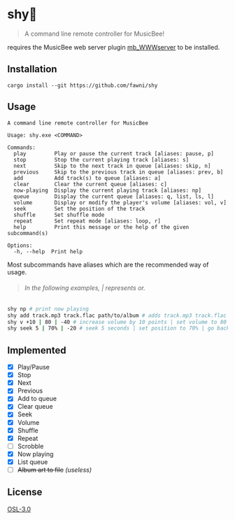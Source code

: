# shy🍂

> A command line remote controller for MusicBee!

requires the MusicBee web server plugin [mb_WWWserver](https://github.com/fawni/mb_WWWserver) to be installed.

## Installation

```
cargo install --git https://github.com/fawni/shy
```

## Usage

```
A command line remote controller for MusicBee

Usage: shy.exe <COMMAND>

Commands:
  play         Play or pause the current track [aliases: pause, p]
  stop         Stop the current playing track [aliases: s]
  next         Skip to the next track in queue [aliases: skip, n]
  previous     Skip to the previous track in queue [aliases: prev, b]
  add          Add track(s) to queue [aliases: a]
  clear        Clear the current queue [aliases: c]
  now-playing  Display the current playing track [aliases: np]
  queue        Display the current queue [aliases: q, list, ls, l]
  volume       Display or modify the player's volume [aliases: vol, v]
  seek         Set the position of the track
  shuffle      Set shuffle mode
  repeat       Set repeat mode [aliases: loop, r]
  help         Print this message or the help of the given subcommand(s)

Options:
  -h, --help  Print help
```

Most subcommands have aliases which are the recommended way of usage.

> ###### In the following examples, | represents or.

```sh
shy np # print now playing
shy add track.mp3 track.flac path/to/album # adds track.mp3 track.flac and valid audio files in album directory to queue
shy v +10 | 80 | -40 # increase volume by 10 points | set volume to 80 | decrease volume by 40
shy seek 5 | 70% | -20 # seek 5 seconds | set position to 70% | go back 20 seconds
```

## Implemented

- [x] Play/Pause
- [x] Stop
- [x] Next
- [x] Previous
- [x] Add to queue
- [x] Clear queue
- [x] Seek
- [x] Volume
- [x] Shuffle
- [x] Repeat
- [ ] Scrobble
- [x] Now playing
- [x] List queue
- [ ] ~~Album art to file~~ _(useless)_

## License

[OSL-3.0](LICENSE)
